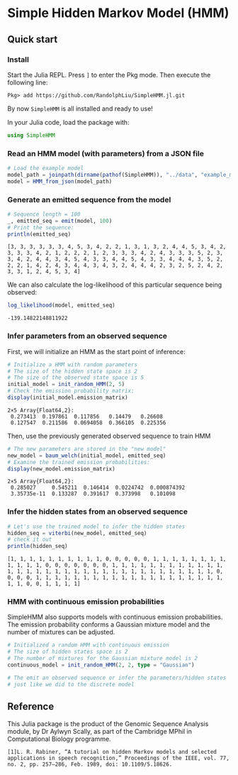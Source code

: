 # Simple Hidden Markov Model (HMM)

## Quick start

### Install

Start the Julia REPL. Press `]` to enter the Pkg mode.
Then execute the following line:

```
Pkg> add https://github.com/RandolphLiu/SimpleHMM.jl.git
```

By now `SimpleHMM` is all installed and ready to use!

In your Julia code, load the package with:

```julia
using SimpleHMM
```

### Read an HMM model (with parameters) from a JSON file

```julia
# Load the example model
model_path = joinpath(dirname(pathof(SimpleHMM)), "../data", "example_model.json")
model = HMM_from_json(model_path)
```

### Generate an emitted sequence from the model

```julia
# Sequence length = 100
_, emitted_seq = emit(model, 100)
# Print the sequence:
println(emitted_seq)
```

```
[3, 3, 3, 3, 3, 3, 4, 5, 3, 4, 2, 2, 1, 3, 1, 3, 2, 4, 4, 5, 3, 4, 2, 3, 3, 3, 4, 2, 1, 2, 2, 2, 1, 2, 3, 3, 3, 4, 2, 4, 3, 3, 3, 5, 2, 3, 3, 4, 2, 4, 4, 3, 4, 5, 4, 3, 3, 4, 4, 5, 4, 3, 3, 4, 4, 4, 3, 5, 2, 2, 2, 1, 4, 2, 4, 3, 4, 4, 3, 4, 3, 2, 4, 4, 4, 2, 3, 2, 5, 2, 4, 2, 3, 3, 1, 2, 4, 5, 3, 4]
```

We can also calculate the log-likelihood of this particular sequence being observed:

```julia
log_likelihood(model, emitted_seq)
```

```
-139.14822148811922
```

### Infer parameters from an observed sequence

First, we will initialize an HMM as the start point of inference:

```julia
# Initialize a HMM with random parameters
# The size of the hidden state space is 2
# The size of the observed state space is 5
initial_model = init_random_HMM(2, 5)
# Check the emission probability matrix:
display(initial_model.emission_matrix)
```

```
2×5 Array{Float64,2}:
 0.273413  0.197861  0.117856   0.14479   0.26608
 0.127547  0.211586  0.0694058  0.366105  0.225356
```

Then, use the previously generated observed sequence to train HMM

```julia
# The new parameters are stored in the "new model"
new_model = baum_welch(initial_model, emitted_seq)
# Examine the trained emission probabilities:
display(new_model.emission_matrix)
```

```
2×5 Array{Float64,2}:
 0.285027     0.545211  0.146414  0.0224742  0.000874392
 3.35735e-11  0.133287  0.391617  0.373998   0.101098
 ```

### Infer the hidden states from an observed sequence

```julia
# Let's use the trained model to infer the hidden states
hidden_seq = viterbi(new_model, emitted_seq)
# check it out
println(hidden_seq)
```

```
[1, 1, 1, 1, 1, 1, 1, 1, 1, 1, 0, 0, 0, 0, 0, 1, 1, 1, 1, 1, 1, 1, 1, 1, 1, 1, 1, 0, 0, 0, 0, 0, 0, 0, 1, 1, 1, 1, 1, 1, 1, 1, 1, 1, 1, 1, 1, 1, 1, 1, 1, 1, 1, 1, 1, 1, 1, 1, 1, 1, 1, 1, 1, 1, 1, 1, 1, 1, 0, 0, 0, 0, 1, 1, 1, 1, 1, 1, 1, 1, 1, 1, 1, 1, 1, 1, 1, 1, 1, 1, 1, 1, 1, 1, 0, 0, 1, 1, 1, 1]
```

### HMM with continuous emission probabilities

SimpleHMM also supports models with continuous emission probabilities.
The emission probability conforms a Gaussian mixture model and the number of mixtures can be adjusted.

```julia
# Initialized a random HMM with continuous emission
# The size of hidden states space is 2
# The number of mixtures for the Gaussian mixture model is 2
continuous_model = init_random_HMM(2, 2, type = "Gaussian")

# The emit an observed sequence or infer the parameters/hidden states
# just like we did to the discrete model
```

## Reference

This Julia package is the product of the Genomic Sequence Analysis
module, by Dr Aylwyn Scally, as part of the Cambridge MPhil
in Computational Biology programme.

```
[1]L. R. Rabiner, “A tutorial on hidden Markov models and selected applications in speech recognition,” Proceedings of the IEEE, vol. 77, no. 2, pp. 257–286, Feb. 1989, doi: 10.1109/5.18626.
```
